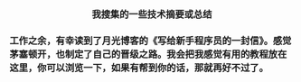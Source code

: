 <h3 align="center">我搜集的一些技术摘要或总结<h3>
<p>工作之余，有幸读到了月光博客的<a target="http://www.williamlong.info/archives/2700.html">《写给新手程序员的一封信》</a>。感觉茅塞顿开，也制定了自己的晋级之路。我会把我感觉有用的教程放在这里，你可以浏览一下，如果有帮到你的话，那就再好不过了。</p>

